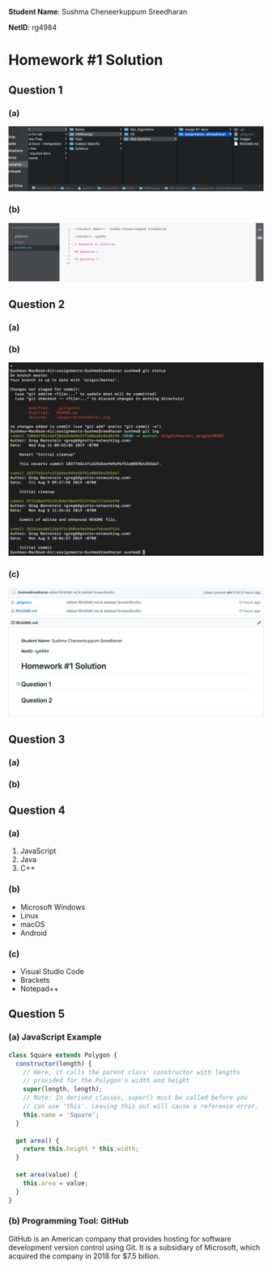 **Student Name**:  Sushma Cheneerkuppum Sreedharan

**NetID**: rg4984

# Homework #1 Solution

## Question 1 

### (a)

![Path Screenshot](images/path1a.png)

### (b)

![Brackets Screenshot](images/brackets1b.png)

## Question 2 

### (a)

### (b)

![Terminal Screenshot](images/terminal2b.png)

### (c)

![Git Screenshot](images/git2c.png)

## Question 3

### (a)

### (b)

## Question 4

### (a)

1. JavaScript
2. Java
3. C++

### (b)

* Microsoft Windows
* Linux
* macOS
* Android

### (c)

* Visual Studio Code
* Brackets
* Notepad++

## Question 5

### (a) JavaScript Example

```javascript
class Square extends Polygon {
  constructor(length) {
    // Here, it calls the parent class' constructor with lengths
    // provided for the Polygon's width and height
    super(length, length);
    // Note: In derived classes, super() must be called before you
    // can use 'this'. Leaving this out will cause a reference error.
    this.name = 'Square';
  }

  get area() {
    return this.height * this.width;
  }

  set area(value) {
    this.area = value;
  } 
}
```
### (b) Programming Tool: GitHub

GitHub is an American company that provides hosting for software development version control using Git. It is a subsidiary of Microsoft, which acquired the company in 2018 for $7.5 billion.

[GitHub]: https://github.com
